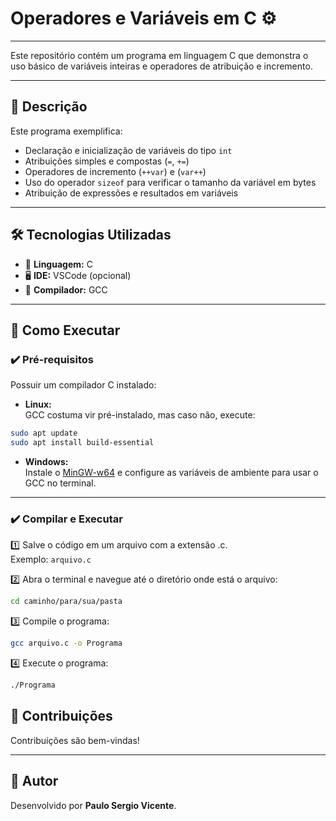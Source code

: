 # Operadores e Variáveis em C ⚙️

---

Este repositório contém um programa em linguagem C que demonstra o uso básico de variáveis inteiras e operadores de atribuição e incremento.

---

## 📜 Descrição

Este programa exemplifica:

- Declaração e inicialização de variáveis do tipo `int`
- Atribuições simples e compostas (`=`, `+=`)
- Operadores de incremento (`++var`) e (`var++`)
- Uso do operador `sizeof` para verificar o tamanho da variável em bytes
- Atribuição de expressões e resultados em variáveis

---

## 🛠️ Tecnologias Utilizadas

- 🧠 **Linguagem:** C
- 🖥️ **IDE:** VSCode (opcional)
- 🔧 **Compilador:** GCC

---

## 🚀 Como Executar

### ✔️ Pré-requisitos

Possuir um compilador C instalado:

- **Linux:**  
GCC costuma vir pré-instalado, mas caso não, execute:  
```bash
sudo apt update
sudo apt install build-essential
```

- **Windows:**  
Instale o [MinGW-w64](https://www.mingw-w64.org/) e configure as variáveis de ambiente para usar o GCC no terminal.

---

### ✔️ Compilar e Executar

1️⃣ Salve o código em um arquivo com a extensão .c.  
Exemplo: ```arquivo.c```

2️⃣ Abra o terminal e navegue até o diretório onde está o arquivo:  
```bash
cd caminho/para/sua/pasta
```

3️⃣ Compile o programa:  
```bash
gcc arquivo.c -o Programa
```

4️⃣ Execute o programa:  
```bash
./Programa
```

## 🤝 Contribuições

Contribuições são bem-vindas!  

---

## 🙌 Autor

Desenvolvido por **Paulo Sergio Vicente**.
